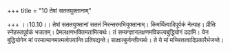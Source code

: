 +++
title = "10 तेषां सततयुक्तानाम्"

+++
।।10.10।। तेषां सततयुक्तानां सततं निरन्तरमभियुक्तानाम्।
किमर्थित्वादिपूर्वकं नेत्याह। प्रीतिः स्नेहस्तपूर्वकं भजताम्।
प्रेमलक्षणभक्तिमतामित्यर्थः। तं सम्यग्ज्ञानलक्षणमविकल्पबुद्धियोगं ददामि।
येन बुद्धियोगेन मां परमात्मानमात्मत्वेपयान्ति प्रतिपद्यन्ते।
साक्षात्कुर्वन्तीत्यर्थः। ते ये मां मच्चित्तत्वादिप्रकारैर्भजन्ते।
